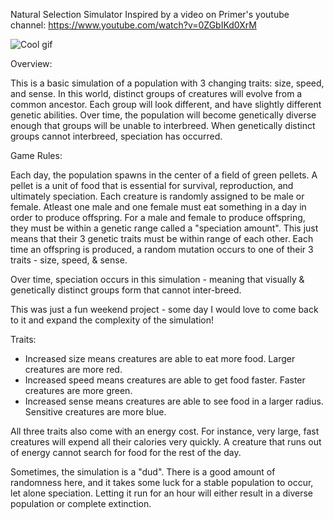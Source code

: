 Natural Selection Simulator
Inspired by a video on Primer's youtube channel: https://www.youtube.com/watch?v=0ZGbIKd0XrM

![Cool gif](./naturalSelectionGif.gif)

Overview:

This is a basic simulation of a population with 3 changing traits: size, speed, and sense. 
In this world, distinct groups of creatures will evolve from a common ancestor. Each group will look different, and have slightly different genetic abilities.
Over time, the population will become genetically diverse enough that groups will be unable to interbreed. When genetically distinct groups cannot interbreed, speciation has occurred.

Game Rules:

Each day, the population spawns in the center of a field of green pellets. A pellet is a unit of food that is essential for survival, reproduction, and ultimately speciation.
Each creature is randomly assigned to be male or female. Atleast one male and one female must eat something in a day in order to produce offspring. For a male and female to
produce offspring, they must be within a genetic range called a "speciation amount". This just means that their 3 genetic traits must be within range of each other.
Each time an offspring is produced, a random mutation occurs to one of their 3 traits - size, speed, & sense.

Over time, speciation occurs in this simulation - meaning that visually & genetically distinct groups form that cannot inter-breed.

This was just a fun weekend project - some day I would love to come back to it and expand the complexity of the simulation!

Traits:

* Increased size means creatures are able to eat more food. Larger creatures are more red.
* Increased speed means creatures are able to get food faster. Faster creatures are more green.
* Increased sense means creatures are able to see food in a larger radius. Sensitive creatures are more blue.

All three traits also come with an energy cost. For instance, very large, fast creatures will expend all their calories very quickly. 
A creature that runs out of energy cannot search for food for the rest of the day.

Sometimes, the simulation is a "dud". There is a good amount of randomness here, and it takes some luck for a stable population to occur, let alone speciation. Letting it run for an hour will either result in a diverse population or complete extinction.

